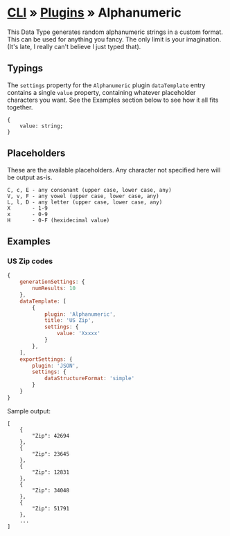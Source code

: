 # [CLI](../../../../../cli/README.md) &raquo; [Plugins](../../../../../cli/PLUGINS.md) &raquo; Alphanumeric

This Data Type generates random alphanumeric strings in a custom format. This can be used for anything you fancy. The only
limit is your imagination. (It's late, I really can't believe I just typed that).

## Typings

The `settings` property for the `Alphanumeric` plugin `dataTemplate` entry contains a single `value` property, containing 
whatever placeholder characters you want. See the Examples section below to see how it all fits together.

```
{
    value: string;
}
```

## Placeholders

These are the available placeholders. Any character not specified here will be output as-is. 

```
C, c, E - any consonant (upper case, lower case, any)
V, v, F - any vowel (upper case, lower case, any)
L, l, D - any letter (upper case, lower case, any)
X       - 1-9
x       - 0-9
H       - 0-F (hexidecimal value)
```

## Examples

### US Zip codes

```javascript
{
    generationSettings: {
        numResults: 10
    },
    dataTemplate: [
        {
            plugin: 'Alphanumeric',
            title: 'US Zip',
            settings: {
                value: 'Xxxxx'
            }
        },
    ],
    exportSettings: {
        plugin: 'JSON',
        settings: {
            dataStructureFormat: 'simple'
        }
    }
}
```

Sample output:

```
[
    {
        "Zip": 42694
    },
    {
        "Zip": 23645
    },
    {
        "Zip": 12831
    },
    {
        "Zip": 34048
    },
    {
        "Zip": 51791
    },
    ...
]
```

